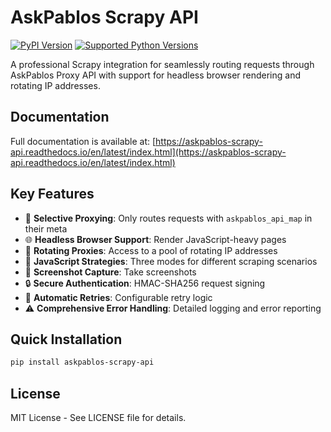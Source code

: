 # AskPablos Scrapy API
[![PyPI Version](https://img.shields.io/pypi/v/askpablos-scrapy-api.svg)](https://pypi.python.org/pypi/askpablos-scrapy-api)
[![Supported Python Versions](https://img.shields.io/pypi/pyversions/askpablos-scrapy-api.svg)](https://pypi.python.org/pypi/askpablos-scrapy-api)

A professional Scrapy integration for seamlessly routing requests through AskPablos Proxy API with support for headless browser rendering and rotating IP addresses.

## Documentation

Full documentation is available at: [https://askpablos-scrapy-api.readthedocs.io/en/latest/index.html](https://askpablos-scrapy-api.readthedocs.io/en/latest/index.html)

## Key Features

- 🔄 **Selective Proxying**: Only routes requests with `askpablos_api_map` in their meta
- 🌐 **Headless Browser Support**: Render JavaScript-heavy pages
- 🔄 **Rotating Proxies**: Access to a pool of rotating IP addresses
- 🧠 **JavaScript Strategies**: Three modes for different scraping scenarios
- 📸 **Screenshot Capture**: Take screenshots
- 🔒 **Secure Authentication**: HMAC-SHA256 request signing
- 🔁 **Automatic Retries**: Configurable retry logic
- ⚠️ **Comprehensive Error Handling**: Detailed logging and error reporting

## Quick Installation

```bash
pip install askpablos-scrapy-api
```

## License

MIT License - See LICENSE file for details.
